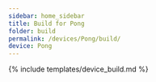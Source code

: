 ```yaml
---
sidebar: home_sidebar
title: Build for Pong
folder: build
permalink: /devices/Pong/build/
device: Pong
---
```

{% include templates/device_build.md %}
